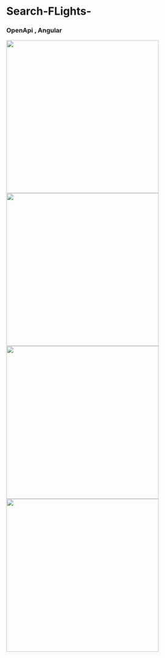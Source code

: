 # Search-FLights-
<h3>OpenApi , Angular</h3>

<div>

<img src=https://user-images.githubusercontent.com/81194285/177390082-993c6c9f-b848-415a-8a02-6db3897df623.png width="400" height="400">
<img src=https://user-images.githubusercontent.com/81194285/177390110-e6808eb6-22a7-437a-aa88-b3953600ddbd.png width="400" height="400">
<img src=https://user-images.githubusercontent.com/81194285/177390171-ace92169-e430-4cb0-8e78-16862cd7f456.png width="400" height="400">
  </div>
   <img src=https://user-images.githubusercontent.com/81194285/177393712-65c9b1e3-d759-4127-a685-0245c6b2c040.png width="400" height="400">
